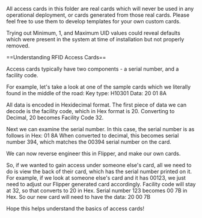 All access cards in this folder are real cards which will never be used in any operational deployment, or cards generated from those real cards.
Please feel free to use them to develop templates for your own custom cards.

Trying out Minimum, 1, and Maximum UID values could reveal defaults which were present in the system at time of installation but not properly removed.


==Understanding RFID Access Cards==

Access cards typically have two components - a serial number, and a facility code.

For example, let's take a look at one of the sample cards which we literally found in the middle of the road:
Key type: H10301
Data: 20 01 8A

All data is encoded in Hexidecimal format.
The first piece of data we can decode is the facility code, which in Hex format is 20.
Converting to Decimal, 20 becomes Facility Code 32.

Next we can examine the serial number. In this case, the serial number is as follows in Hex: 01 8A
When converted to decimal, this becomes serial number 394, which matches the 00394 serial number on the card.

We can now reverse engineer this in Flipper, and make our own cards.

So, if we wanted to gain access under someone else's card, all we need to do is view the back of their card, which has the serial number printed on it.
For example, if we look at someone else's card and it has 00123, we just need to adjust our Flipper generated card accordingly.
Facility code will stay at 32, so that converts to 20 in Hex.
Serial number 123 becomes 00 7B in Hex.
So our new card will need to have the data: 20 00 7B

Hope this helps understand the basics of access cards!
